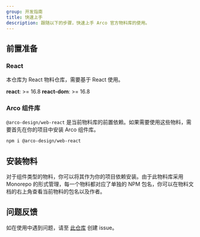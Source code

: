 ```yaml
---
group: 开发指南
title: 快速上手
description: 跟随以下的步骤，快速上手 Arco 官方物料库的使用。
---
```


## 前置准备

### React

本仓库为 React 物料仓库，需要基于 React 使用。

**react**: >= 16.8
**react-dom**: >= 16.8

### Arco 组件库

`@arco-design/web-react` 是当前物料库的前置依赖。如果需要使用这些物料，需要首先在你的项目中安装 Arco 组件库。

```bash
npm i @arco-design/web-react
```

## 安装物料

对于组件类型的物料，你可以将其作为你的项目依赖安装。由于此物料库采用 Monorepo 的形式管理，每一个物料都对应了单独的 NPM 包名，你可以在物料文档的右上角查看当前物料的包名以及作者。

## 问题反馈

如在使用中遇到问题，请至 [此仓库](https://github.com/arco-design/official-material-react) 创建 issue。
